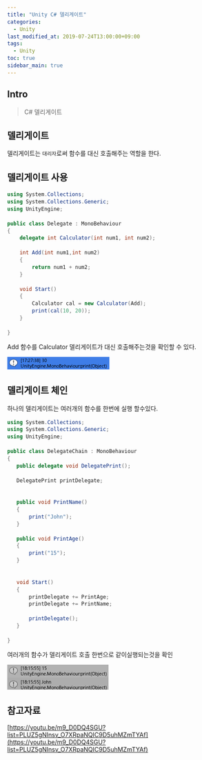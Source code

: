 ```yaml
---
title: "Unity C# 델리게이트"
categories: 
  - Unity
last_modified_at: 2019-07-24T13:00:00+09:00
tags: 
  - Unity 
toc: true
sidebar_main: true
---
```


## Intro

> C# 델리게이트

## 델리게이트

델리게이트는 `대리자`로써 함수를 대신 호출해주는 역할을 한다.

## 델리게이트 사용

```c#
using System.Collections;
using System.Collections.Generic;
using UnityEngine;

public class Delegate : MonoBehaviour
{
    delegate int Calculator(int num1, int num2);

    int Add(int num1,int num2)
    {
        return num1 + num2;
    }

    void Start()
    {
        Calculator cal = new Calculator(Add);
        print(cal(10, 20));
    }

}
```

 Add 함수를 Calculator 델리게이트가 대신 호출해주는것을 확인할 수 있다.
 
 ![1](https://github.com/lesslate/lesslate.github.io/blob/master/assets/img/Unity/delegate/1.png?raw=true)
 
 ## 델리게이트 체인
 
 하나의 델리게이트는 여러개의 함수를 한번에 실행 할수있다.
 
 ```c#
 using System.Collections;
using System.Collections.Generic;
using UnityEngine;

public class DelegateChain : MonoBehaviour
{
    public delegate void DelegatePrint();

    DelegatePrint printDelegate;


    public void PrintName()
    {
        print("John");
    }

    public void PrintAge()
    {
        print("15");
    }

   
    void Start()
    {
        printDelegate += PrintAge;
        printDelegate += PrintName;

        printDelegate();
    }

}
```

여러개의 함수가 델리게이트 호출 한번으로 같이실행되는것을 확인
 

![2](https://github.com/lesslate/lesslate.github.io/blob/master/assets/img/Unity/delegate/2.png?raw=true)


## 참고자료

[https://youtu.be/m9_D0DQ4SGU?list=PLUZ5gNInsv_O7XRpaNQIC9D5uhMZmTYAf](https://youtu.be/m9_D0DQ4SGU?list=PLUZ5gNInsv_O7XRpaNQIC9D5uhMZmTYAf)

